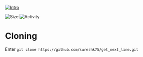 [![Intro](https://img.shields.io/badge/Cursus-get_next_line-success?style=for-the-badge&logo=42)](https://github.com/sureshk75/42ProjectFiles/blob/main/get_next_line.pdf)
 
![Size](https://img.shields.io/github/languages/code-size/sureshk75/get_next_line?style=flat-square&label=Size)
![Activity](https://img.shields.io/github/last-commit/sureshk75/get_next_line?style=flat-square&color=orange&label=Last%20Commit)

# Cloning
Enter `git clone https://github.com/sureshk75/get_next_line.git`
